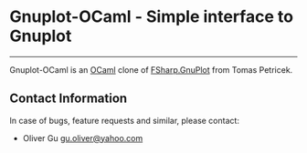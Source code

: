 Gnuplot-OCaml - Simple interface to Gnuplot
===========================================

---------------------------------------------------------------------------

Gnuplot-OCaml is an [OCaml](http://www.ocaml.org) clone of
[FSharp.GnuPlot](https://github.com/tpetricek/FSharp.GnuPlot)
from Tomas Petricek.

Contact Information
-------------------

In case of bugs, feature requests and similar, please contact:

  * Oliver Gu <gu.oliver@yahoo.com>
